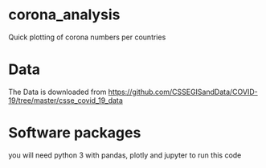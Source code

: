 # corona_analysis
Quick plotting of corona numbers per countries

# Data
The Data is downloaded from https://github.com/CSSEGISandData/COVID-19/tree/master/csse_covid_19_data

# Software packages

you will need python 3 with pandas, plotly and jupyter to run this code